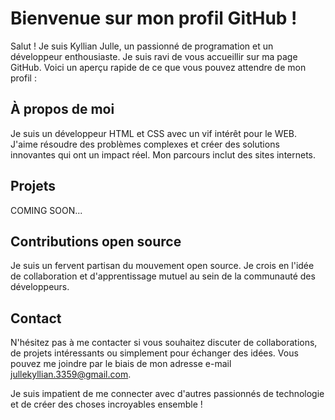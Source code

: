 # Bienvenue sur mon profil GitHub !

Salut ! Je suis Kyllian Julle, un passionné de programation et un développeur enthousiaste. Je suis ravi de vous accueillir sur ma page GitHub. Voici un aperçu rapide de ce que vous pouvez attendre de mon profil :

## À propos de moi

Je suis un développeur HTML et CSS avec un vif intérêt pour le WEB. J'aime résoudre des problèmes complexes et créer des solutions innovantes qui ont un impact réel. Mon parcours inclut des sites internets.

## Projets

COMING SOON...

## Contributions open source

Je suis un fervent partisan du mouvement open source. Je crois en l'idée de collaboration et d'apprentissage mutuel au sein de la communauté des développeurs.

## Contact

N'hésitez pas à me contacter si vous souhaitez discuter de collaborations, de projets intéressants ou simplement pour échanger des idées. Vous pouvez me joindre par le biais de mon adresse e-mail jullekyllian.3359@gmail.com.

Je suis impatient de me connecter avec d'autres passionnés de technologie et de créer des choses incroyables ensemble !

